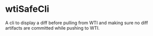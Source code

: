 # wtiSafeCli
A cli to display a diff before pulling from WTI and making sure no diff artifacts are committed while pushing to WTI.
